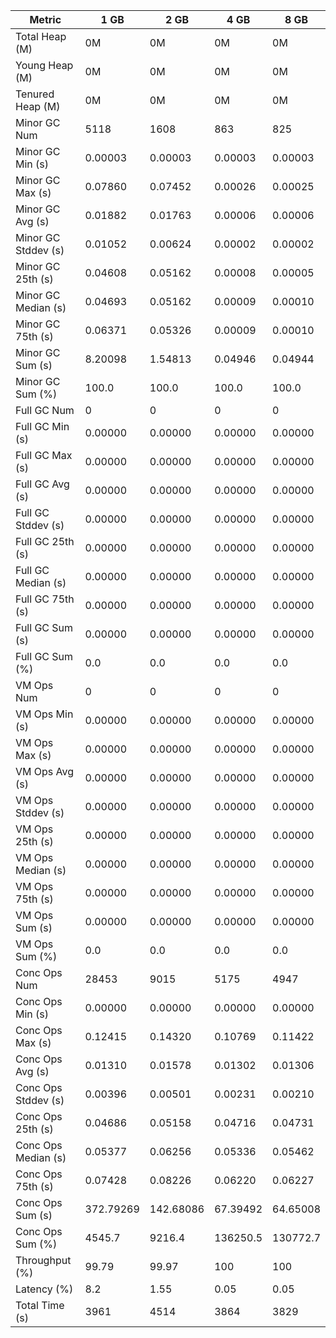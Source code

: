 | Metric | 1 GB | 2 GB | 4 GB | 8 GB |
|------|----|----|----|----|
| Total Heap (M) | 0M | 0M | 0M | 0M |
| Young Heap (M) | 0M | 0M | 0M | 0M |
| Tenured Heap (M) | 0M | 0M | 0M | 0M |
| Minor GC Num | 5118 | 1608 | 863 | 825 |
| Minor GC Min (s) | 0.00003 | 0.00003 | 0.00003 | 0.00003 |
| Minor GC Max (s) | 0.07860 | 0.07452 | 0.00026 | 0.00025 |
| Minor GC Avg (s) | 0.01882 | 0.01763 | 0.00006 | 0.00006 |
| Minor GC Stddev (s) | 0.01052 | 0.00624 | 0.00002 | 0.00002 |
| Minor GC 25th (s) | 0.04608 | 0.05162 | 0.00008 | 0.00005 |
| Minor GC Median (s) | 0.04693 | 0.05162 | 0.00009 | 0.00010 |
| Minor GC 75th (s) | 0.06371 | 0.05326 | 0.00009 | 0.00010 |
| Minor GC Sum (s) | 8.20098 | 1.54813 | 0.04946 | 0.04944 |
| Minor GC Sum (%) | 100.0 | 100.0 | 100.0 | 100.0 |
| Full GC Num | 0 | 0 | 0 | 0 |
| Full GC Min (s) | 0.00000 | 0.00000 | 0.00000 | 0.00000 |
| Full GC Max (s) | 0.00000 | 0.00000 | 0.00000 | 0.00000 |
| Full GC Avg (s) | 0.00000 | 0.00000 | 0.00000 | 0.00000 |
| Full GC Stddev (s) | 0.00000 | 0.00000 | 0.00000 | 0.00000 |
| Full GC 25th (s) | 0.00000 | 0.00000 | 0.00000 | 0.00000 |
| Full GC Median (s) | 0.00000 | 0.00000 | 0.00000 | 0.00000 |
| Full GC 75th (s) | 0.00000 | 0.00000 | 0.00000 | 0.00000 |
| Full GC Sum (s) | 0.00000 | 0.00000 | 0.00000 | 0.00000 |
| Full GC Sum (%) | 0.0 | 0.0 | 0.0 | 0.0 |
| VM Ops Num | 0 | 0 | 0 | 0 |
| VM Ops Min (s) | 0.00000 | 0.00000 | 0.00000 | 0.00000 |
| VM Ops Max (s) | 0.00000 | 0.00000 | 0.00000 | 0.00000 |
| VM Ops Avg (s) | 0.00000 | 0.00000 | 0.00000 | 0.00000 |
| VM Ops Stddev (s) | 0.00000 | 0.00000 | 0.00000 | 0.00000 |
| VM Ops 25th (s) | 0.00000 | 0.00000 | 0.00000 | 0.00000 |
| VM Ops Median (s) | 0.00000 | 0.00000 | 0.00000 | 0.00000 |
| VM Ops 75th (s) | 0.00000 | 0.00000 | 0.00000 | 0.00000 |
| VM Ops Sum (s) | 0.00000 | 0.00000 | 0.00000 | 0.00000 |
| VM Ops Sum (%) | 0.0 | 0.0 | 0.0 | 0.0 |
| Conc Ops Num | 28453 | 9015 | 5175 | 4947 |
| Conc Ops Min (s) | 0.00000 | 0.00000 | 0.00000 | 0.00000 |
| Conc Ops Max (s) | 0.12415 | 0.14320 | 0.10769 | 0.11422 |
| Conc Ops Avg (s) | 0.01310 | 0.01578 | 0.01302 | 0.01306 |
| Conc Ops Stddev (s) | 0.00396 | 0.00501 | 0.00231 | 0.00210 |
| Conc Ops 25th (s) | 0.04686 | 0.05158 | 0.04716 | 0.04731 |
| Conc Ops Median (s) | 0.05377 | 0.06256 | 0.05336 | 0.05462 |
| Conc Ops 75th (s) | 0.07428 | 0.08226 | 0.06220 | 0.06227 |
| Conc Ops Sum (s) | 372.79269 | 142.68086 | 67.39492 | 64.65008 |
| Conc Ops Sum (%) | 4545.7 | 9216.4 | 136250.5 | 130772.7 |
| Throughput (%) | 99.79 | 99.97 | 100 | 100 |
| Latency (%) | 8.2 | 1.55 | 0.05 | 0.05 |
| Total Time (s) | 3961 | 4514 | 3864 | 3829 |

